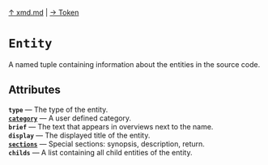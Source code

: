 [&#8593; xmd.md](xmd.md) | [&#8594; Token](xmd--token.md)
# `Entity`

A named tuple containing information about the entities in the source code.


## Attributes
**`type`** &#8213; The type of the entity.  
**[`category`](xmd--entity--category.md)** &#8213; A user defined category.  
**`brief`** &#8213; The text that appears in overviews next to the name.  
**`display`** &#8213; The displayed title of the entity.  
**[`sections`](xmd--entity--sections.md)** &#8213; Special sections: synopsis, description, return.  
**`childs`** &#8213; A list containing all child entities of the entity.  

